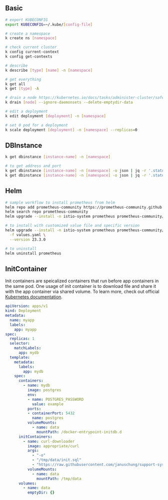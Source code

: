 ## Basic

``` bash
# export KUBECONFIG
export KUBECONFIG=~/.kube/[config-file]

# create a namespace
k create ns [namespace]

# check current cluster
k config current-context
k config get-contexts

# describe
k describe [type] [name] -n [namespace]

# get everything
k get all
k get [type] -A

# drain a node https://kubernetes.io/docs/tasks/administer-cluster/safely-drain-node/
k drain [node] --ignore-daemonsets --delete-emptydir-data

# edit a deployment
k edit deployment [deployment] -n [namespace]

# set 0 pod for a deployment
k scale deployment [deployment] -n [namespace] --replicas=0
```

## DBInstance

``` bash
k get dbinstance [instance-name] -n [namespace]

# to get address and port
k get dbinstance [instance-name] -n [namespace] -o json | jq -r '.status.endpoint.address'
k get dbinstance [instance-name] -n [namespace] -o json | jq -r '.status.endpoint.port'
```

## Helm

``` bash
# sample workflow to install prometheus from helm
helm repo add prometheus-community https://prometheus-community.github.io/helm-charts
helm search repo prometheus-community
helm upgrade --install -n istio-system prometheus prometheus-community/prometheus

# to install with customized value file and specific version
helm upgrade --install -n istio-system prometheus prometheus-community/prometheus \
  -f values.yaml \
  --version 23.3.0

# to uninstall
helm uninstall prometheus
```

## InitContainer

Init containers are speicalized containers that run before app containers in the same pod. One usage of init container is to download file and share it with the app container via shared volume. To learn more, check out official [Kubernetes documentation](https://kubernetes.io/docs/concepts/workloads/pods/init-containers/).

``` yaml
apiVersion: apps/v1
kind: Deployment
metadata:
  name: myapp
  labels:
    app: myapp
spec:
  replicas: 1
  selector:
    matchLabels:
      app: mydb
  template:
    metadata:
      labels:
        app: mydb
    spec:
      containers:
        - name: mydb
          image: postgres
          env:
          - name: POSTGRES_PASSWORD
            value: example
          ports:
          - containerPort: 5432
            name: postgres
          volumeMounts:
            - name: data
              mountPath: /docker-entrypoint-initdb.d
      initContainers:
        - name: curl-downloader
          image: appropriate/curl
          args:
            - "-o"
            - "/tmp/data/init.sql"
            - "https://raw.githubusercontent.com/januschung/support-system-db/main/sql-scripts/create_tables.sql"
          volumeMounts:
            - name: data
              mountPath: /tmp/data
      volumes:
        - name: data
          emptyDir: {}
```